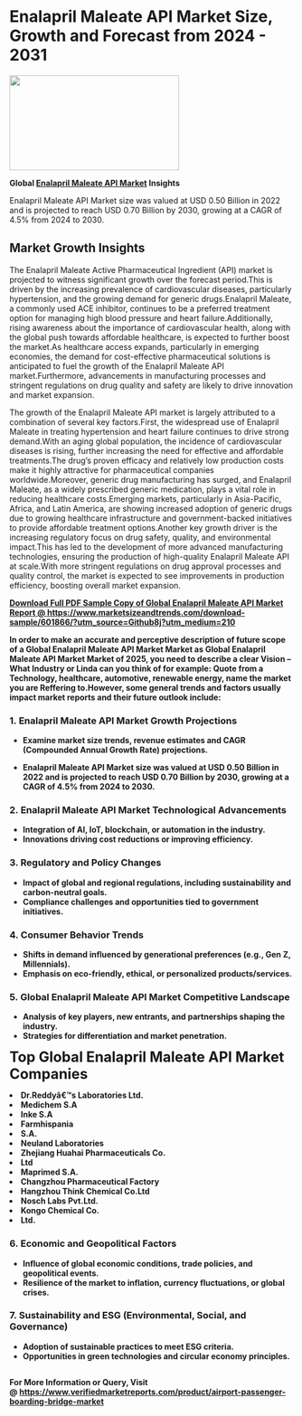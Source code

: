 <H1>Enalapril Maleate API Market Size, Growth and Forecast from 2024 - 2031</H1><img class="aligncenter size-medium wp-image-584254" src="https://thirdeyenews.in/wp-content/uploads/2024/09/Global-Market-Research-300x168.jpeg" alt="" width="300" height="168" /><p><strong>Global&nbsp;<a href="https://www.marketsizeandtrends.com/download-sample/601866/?utm_source=Github8j?utm_medium=210">Enalapril Maleate API Market</a> Insights</strong></p><p>Enalapril Maleate API Market size was valued at USD 0.50 Billion in 2022 and is projected to reach USD 0.70 Billion by 2030, growing at a CAGR of 4.5% from 2024 to 2030.</p><p><h2>Market Growth Insights</h2> <p>The Enalapril Maleate Active Pharmaceutical Ingredient (API) market is projected to witness significant growth over the forecast period.This is driven by the increasing prevalence of cardiovascular diseases, particularly hypertension, and the growing demand for generic drugs.Enalapril Maleate, a commonly used ACE inhibitor, continues to be a preferred treatment option for managing high blood pressure and heart failure.Additionally, rising awareness about the importance of cardiovascular health, along with the global push towards affordable healthcare, is expected to further boost the market.As healthcare access expands, particularly in emerging economies, the demand for cost-effective pharmaceutical solutions is anticipated to fuel the growth of the Enalapril Maleate API market.Furthermore, advancements in manufacturing processes and stringent regulations on drug quality and safety are likely to drive innovation and market expansion.</p> <p><strong><a href="sample_download_link"></a></strong></p> <p>The growth of the Enalapril Maleate API market is largely attributed to a combination of several key factors.First, the widespread use of Enalapril Maleate in treating hypertension and heart failure continues to drive strong demand.With an aging global population, the incidence of cardiovascular diseases is rising, further increasing the need for effective and affordable treatments.The drug’s proven efficacy and relatively low production costs make it highly attractive for pharmaceutical companies worldwide.Moreover, generic drug manufacturing has surged, and Enalapril Maleate, as a widely prescribed generic medication, plays a vital role in reducing healthcare costs.Emerging markets, particularly in Asia-Pacific, Africa, and Latin America, are showing increased adoption of generic drugs due to growing healthcare infrastructure and government-backed initiatives to provide affordable treatment options.Another key growth driver is the increasing regulatory focus on drug safety, quality, and environmental impact.This has led to the development of more advanced manufacturing technologies, ensuring the production of high-quality Enalapril Maleate API at scale.With more stringent regulations on drug approval processes and quality control, the market is expected to see improvements in production efficiency, boosting overall market expansion.</p> <p><strong><a href="more_insight_link"></p><p><span class=""><strong>Download Full PDF Sample Copy of Global Enalapril Maleate API Market Report</strong> @ <a href="https://www.marketsizeandtrends.com/download-sample/601866/?utm_source=Github8j?utm_medium=210" target="_blank">https://www.marketsizeandtrends.com/download-sample/601866/?utm_source=Github8j?utm_medium=210</a></span></p><p>In order to make an accurate and perceptive description of future scope of a Global&nbsp;Enalapril Maleate API Market Market as Global&nbsp;Enalapril Maleate API Market Market of 2025, you need to describe a clear Vision &ndash; What Industry or Linda can you think of for example: Quote from a Technology, healthcare, automotive, renewable energy, name the market you are Reffering to.However, some general trends and factors usually impact market reports and their future outlook include:</p><h3>1.&nbsp;<strong>Enalapril Maleate API Market Growth Projections</strong></h3><ul><li>Examine market size trends, revenue estimates and CAGR (Compounded Annual Growth Rate) projections.</li><li><p>Enalapril Maleate API Market size was valued at USD 0.50 Billion in 2022 and is projected to reach USD 0.70 Billion by 2030, growing at a CAGR of 4.5% from 2024 to 2030.</p></li></ul><h3>2.&nbsp;<strong>Enalapril Maleate API Market Technological Advancements</strong></h3><ul><li>Integration of AI, IoT, blockchain, or automation in the industry.</li><li>Innovations driving cost reductions or improving efficiency.</li></ul><h3>3.&nbsp;<strong>Regulatory and Policy Changes</strong></h3><ul><li>Impact of global and regional regulations, including sustainability and carbon-neutral goals.</li><li>Compliance challenges and opportunities tied to government initiatives.</li></ul><h3>4.&nbsp;<strong>Consumer Behavior Trends</strong></h3><ul><li>Shifts in demand influenced by generational preferences (e.g., Gen Z, Millennials).</li><li>Emphasis on eco-friendly, ethical, or personalized products/services.</li></ul><h3>5.&nbsp;<strong>Global Enalapril Maleate API Market Competitive Landscape</strong></h3><ul><li>Analysis of key players, new entrants, and partnerships shaping the industry.</li><li>Strategies for differentiation and market penetration.</li></ul><p data-pm-slice="1 1 []"><span style="color: inherit; font-family: inherit; font-size: 25px;">Top Global Enalapril Maleate API Market Companies</span></p><div class="" data-test-id=""><p><li>Dr.Reddyâ€™s Laboratories Ltd.</li><li> Medichem S.A</li><li> Inke S.A</li><li> Farmhispania</li><li> S.A.</li><li> Neuland Laboratories</li><li> Zhejiang Huahai Pharmaceuticals Co.</li><li> Ltd</li><li> Maprimed S.A.</li><li> Changzhou Pharmaceutical Factory</li><li> Hangzhou Think Chemical Co.Ltd</li><li> Nosch Labs Pvt.Ltd.</li><li> Kongo Chemical Co.</li><li> Ltd.</li></p></div><h3>6.&nbsp;<strong>Economic and Geopolitical Factors</strong></h3><ul><li>Influence of global economic conditions, trade policies, and geopolitical events.</li><li>Resilience of the market to inflation, currency fluctuations, or global crises.</li></ul><h3>7.&nbsp;<strong>Sustainability and ESG (Environmental, Social, and Governance)</strong></h3><ul><li>Adoption of sustainable practices to meet ESG criteria.</li><li>Opportunities in green technologies and circular economy principles.</li></ul><h2><strong style="font-size: 14px;">For More Information or Query, Visit @&nbsp;</strong><a style="background-color: #ffffff; font-size: 14px;" href="https://www.marketsizeandtrends.com/report/enalapril-maleate-api-market/" target="_blank">https://www.verifiedmarketreports.com/product/airport-passenger-boarding-bridge-market</a></h2>